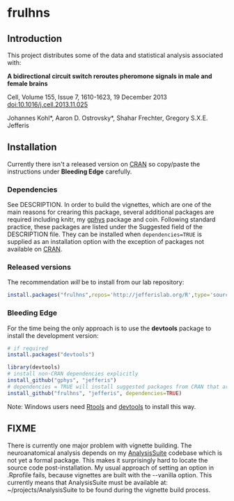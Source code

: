# frulhns
## Introduction
This project distributes some of the data and statistical analysis associated with:

**A bidirectional circuit switch reroutes pheromone signals in male and female brains**

Cell, Volume 155, Issue 7, 1610-1623, 19 December 2013 [doi:10.1016/j.cell.2013.11.025](http://dx.doi.org/10.1016/j.cell.2013.11.025)

Johannes Kohl\*, Aaron D. Ostrovsky\*, Shahar Frechter, Gregory S.X.E. Jefferis


## Installation
Currently there isn't a released version on [CRAN](http://cran.r-project.org/) so copy/paste the instructions under **Bleeding Edge** carefully.

### Dependencies
See DESCRIPTION. In order to build the vignettes, which are one of the main reasons for crearing this package, several additional packages are required including knitr, my [gphys](https://github.com/jefferis/gphys) package and coin. Following standard practice, these packages are listed under the Suggested field of the DESCRIPTION file. They can be installed when `dependencies=TRUE` is supplied as an installation option with the exception of packages not available on [CRAN](http://cran.r-project.org/).
### Released versions
The recommendation _will_ be to install from our lab repository:

```r
install.packages("frulhns",repos='http://jefferislab.org/R',type='source')
```

### Bleeding Edge
For the time being the only approach is to use the **devtools** package to install the development version:

```r
# if required
install.packages("devtools")

library(devtools)
# install non-CRAN dependencies explicitly
install_github("gphys", "jefferis")
# dependencies = TRUE will install suggested packages from CRAN that are required for the vignettes.
install_github("frulhns", "jefferis", dependencies=TRUE)
```

Note: Windows users need [Rtools](http://www.murdoch-sutherland.com/Rtools/) and [devtools](http://CRAN.R-project.org/package=devtools) to install this way.
## FIXME
There is currently one major problem with vignette building. The neuroanatomical 
analysis depends on my [AnalysisSuite](https://github.com/jefferis/AnalysisSuite) 
codebase which is not yet a formal package. This makes it surprisingly hard to
locate the source code post-installation. My usual approach of setting an option 
in .Rprofile fails, because vignettes are built with the --vanilla option.
This currently means that AnalysisSuite must be available at:
  ~/projects/AnalysisSuite
to be found during the vignette build process.
